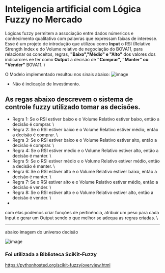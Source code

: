 # Inteligencia artificial com Lógica Fuzzy no Mercado
Lógicas fuzzy permitem a associação entre dados númericos e conhecimento qualitativo com palavras que expressam faixas de interesse.
Esse é um projeto de introdução que utilizou como **Input** o RSI (Relative Strength Index e do Volume relativo de negociação do BOVA11, para relacionar os conceitos, regras,
**"Baixo","Médio" e "Alto"** dos valores dos indicarores ee ter como **Output** a decisão de **"Comprar", "Manter" ou "Vender"** BOVA11. \

O Modelo implementado resultou nos sinais abaixo:
![image](https://github.com/caiomferreira/Fuzzy/blob/e9b8c43abe814a5a9c9cd7a9ef309de40ade0fe2/Resultado%20L%C3%B3gica%20Fuzzy.png)
 - Não é indicação de Investimento.

## As regas abaixo descrevem o sistema de controle fuzzy utilizado tomar as decisões.
- Regra 1: Se o RSI estiver baixo e o Volume Relativo estiver baixo, então a decisão é comprar. \
- Regra 2: Se o RSI estiver baixo e o Volume Relativo estiver médio, então a decisão é comprar. \
- Regra 3: Se o RSI estiver baixo e o Volume Relativo estiver alto, então a decisão é comprar. \
- Regra 4: Se o RSI estiver médio e o Volume Relativo estiver alto, então a decisão é manter. \
- Regra 5: Se o RSI estiver médio e o Volume Relativo estiver médio, então a decisão é manter. \
- Regra 6: Se o RSI estiver alto e o Volume Relativo estiver baixo, então a decisão é manter. \
- Regra 7: Se o RSI estiver alto e o Volume Relativo estiver médio, então a decisão é vender. \
- Regra 8: Se o RSI estiver alto e o Volume Relativo estiver alto, então a decisão é vender. \
- 
com elas podemos criar funções de pertinência, atribuir um peso para cada Input e gerar um Output sendo o que melhor se adequa as regras criadas. \
_____________
abaixo imagem do universo decisão

![image](https://github.com/caiomferreira/Fuzzy/blob/e9b8c43abe814a5a9c9cd7a9ef309de40ade0fe2/universo%20decis%C3%A3o.png)



### Foi utilizada a Biblioteca SciKit-Fuzzy
https://pythonhosted.org/scikit-fuzzy/overview.html
